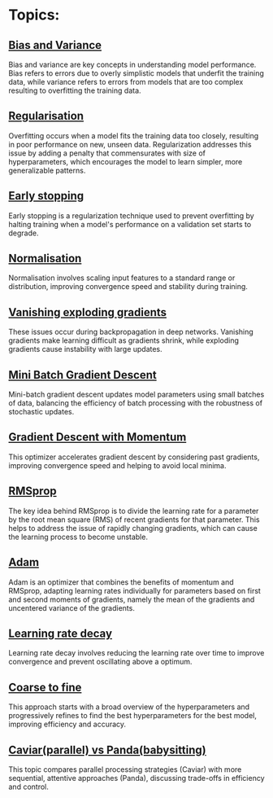 # Topics:

## [Bias and Variance](https://github.com/623637719/The-Democratization-of-AI/tree/main/2.Deep%20learning/Deeper%20details/Bias%20and%20Variance)

Bias and variance are key concepts in understanding model performance. Bias refers to errors due to overly simplistic models that underfit the training data, while variance refers to errors from models that are too complex resulting to overfitting the training data. 

## [Regularisation](https://github.com/623637719/The-Democratization-of-AI/tree/main/2.Deep%20learning/Deeper%20details/Regularisation)

Overfitting occurs when a model fits the training data too closely, resulting in poor performance on new, unseen data. Regularization addresses this issue by adding a penalty that commensurates with size of hyperparameters, which encourages the model to learn simpler, more generalizable patterns.

## [Early stopping](https://github.com/623637719/The-Democratization-of-AI/tree/main/2.Deep%20learning/Deeper%20details/Early%20stopping)

Early stopping is a regularization technique used to prevent overfitting by halting training when a model's performance on a validation set starts to degrade.

## [Normalisation](https://github.com/623637719/The-Democratization-of-AI/tree/main/2.Deep%20learning/Deeper%20details/Normalisation)

Normalisation involves scaling input features to a standard range or distribution, improving convergence speed and stability during training.

## [Vanishing exploding gradients](https://github.com/623637719/The-Democratization-of-AI/tree/main/2.Deep%20learning/Deeper%20details/Vanishing%20and%20Exploding%20Gradient)

These issues occur during backpropagation in deep networks. Vanishing gradients make learning difficult as gradients shrink, while exploding gradients cause instability with large updates.

## [Mini Batch Gradient Descent](https://github.com/623637719/The-Democratization-of-AI/tree/main/2.Deep%20learning/Deeper%20details/Minibatch%20gradient%20descent)

Mini-batch gradient descent updates model parameters using small batches of data, balancing the efficiency of batch processing with the robustness of stochastic updates.

## [Gradient Descent with Momentum](https://github.com/623637719/The-Democratization-of-AI/tree/main/2.Deep%20learning/Deeper%20details/Gradient%20Descent%20with%20Momentum)

This optimizer accelerates gradient descent by considering past gradients, improving convergence speed and helping to avoid local minima.

## [RMSprop](https://github.com/623637719/The-Democratization-of-AI/tree/main/2.Deep%20learning/Deeper%20details/RMSprop)

The key idea behind RMSprop is to divide the learning rate for a parameter by the root mean square (RMS) of recent gradients for that parameter. This helps to address the issue of rapidly changing gradients, which can cause the learning process to become unstable.

## [Adam](https://github.com/623637719/The-Democratization-of-AI/tree/main/2.Deep%20learning/Deeper%20details/Adam)

Adam is an optimizer that combines the benefits of momentum and RMSprop, adapting learning rates individually for parameters based on first and second moments of gradients, namely the mean of the gradients and uncentered variance of the gradients.

## [Learning rate decay](https://github.com/623637719/The-Democratization-of-AI/tree/main/2.Deep%20learning/Deeper%20details/Learning%20rate%20Decay)

Learning rate decay involves reducing the learning rate over time to improve convergence and prevent oscillating above a optimum.

## [Coarse to fine](https://github.com/623637719/The-Democratization-of-AI/tree/main/2.Deep%20learning/Deeper%20details/Coarse%20to%20fine)

This approach starts with a broad overview of the hyperparameters and progressively refines to find the best hyperparameters for the best model, improving efficiency and accuracy.

## [Caviar(parallel) vs Panda(babysitting)](https://github.com/623637719/The-Democratization-of-AI/tree/main/2.Deep%20learning/Deeper%20details/Caviar%20vs%20Panda)

This topic compares parallel processing strategies (Caviar) with more sequential, attentive approaches (Panda), discussing trade-offs in efficiency and control.
